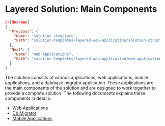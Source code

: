# Layered Solution: Main Components

````json
//[doc-nav]
{
  "Previous": {
    "Name": "Solution structure",
    "Path": "solution-templates/layered-web-application/solution-structure"
  },
  "Next": {
    "Name": "Web Applications",
    "Path": "solution-templates/layered-web-application/web-applications"
  }
}
````

The solution consists of various applications; web applications, mobile applications, and a database migrator application. These applications are the main components of the solution and are designed to work together to provide a complete solution. The following documents explains these components in details:

* [Web Applications](web-applications.md)
* [Db Migrator](db-migrator.md)
* [Mobile Applications](mobile-applications.md)